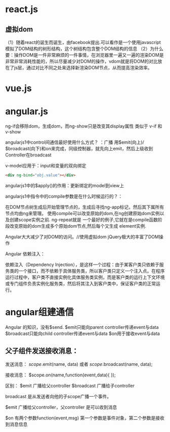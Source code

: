 
# react.js

## 虚拟dom

（1）随着react的诞生而诞生，由facebook提出.可以看作是一个使用javascript模拟了DOM结构的树形结构，这个树结构包含整个DOM结构的信息
（2）为什么要：操作DOM是一件非常麻烦的一件事情，在浏览器里一遍又一遍的渲染DOM是非常非常消耗性能的，所以尽量减少对DOM的操作，vdom就是将DOM的对比放在了js层，通过对比不同之处来选择新渲染DOM节点，从而提高渲染效率。

# vue.js

# angular.js

ng-if会移除dom，生成dom，而ng-show只是改变其display属性
类似于 v-if 和 v-show

angularjs1中control间通信最好使用什么方式？ ：广播
用$emit(向上)/ $broadcast(向下)和on来完成，同级控制器，就先向上emit，然后上级收到Controller在broadcast

v-model应用于：input和变量的双向绑定

```html
<div ng-bind="obj.value"></div>
```

angularjs1中的$apply()的作用：更新绑定的model到view上

angularjs1中指令中的compile参数是在什么时候运行的？：

在DOM节点树生成后开始管理节点的，生成后寻找ng-app标记，然后其下属所有节点均由ng来管理。
使用compile可以改变原始的dom,在ng创建原始dom实例以及创建scope实例之前. ng-repeat就是
一个最好的例子,它就在是compile函数阶段改变原始的dom生成多个原始dom节点,然后每个又生成
element实例.

Angular大大减少了对DOM的访问。//使用虚拟dom
jQuery极大的丰富了DOM操作

Angular 依赖注入：

依赖注入（Dependency Injection），是这样一个过程：由于某客户类只依赖于服务类的一个接口，而不依赖于具体服务类，所以客户类只定义一个注入点。在程序 运行过程中，客户类不直接实例化具体服务类实例，而是客户类的运行上下文环境或专门组件负责实例化服务类，然后将其注入到客户类中，保证客户类的正常运行。

# angular组建通信

Angular 的知识，没有$send.
  $emit只能向parent controller传递event与data
  $broadcast只能向child controller传递event与data
  $on用于接收event与data

## 父子组件发送接收消息：

发送消息： $scope.$emit(name, data) 或者 $scope.$broadcast(name, data);

接收消息： $scope.on(name,function(event,data){ });

区别： $emit 广播给父controller   $broadcast 广播给子controller

broadcast 是从发送者向他的子scope广播一个事件。

$emit 广播给父controller，父controller 是可以收到消息

$on 有两个参数function(event,msg)  第一个参数是事件对象，第二个参数是接收到消息信息